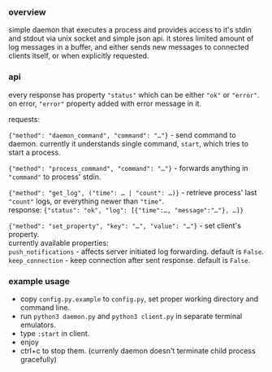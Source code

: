 ### overview

simple daemon that executes a process and provides access to it's stdin and stdout via unix socket and simple json api.
it stores limited amount of log messages in a buffer, and either sends new messages to connected clients itself, or when explicitly requested.

### api

every response has property `"status"` which can be either `"ok"` or `"error"`.
on error, `"error"` property added with error message in it.

requests:

`{"method": "daemon_command", "command": "…"}` - send command to daemon. currently it understands single command, `start`, which tries to start a process.

`{"method": "process_command", "command": "…"}` - forwards anything in `"command"` to process' stdin.

`{"method": "get_log", ("time": … | "count": …)}` - retrieve process' last `"count"` logs, or everything newer than `"time"`.
<br>response: `{"status": "ok", "log": [{"time":…, "message":"…"}, …]}`

`{"method": "set_property", "key": "…", "value": "…"}` - set client's property.
<br>currently available properties:
<br>`push_notifications` - affects server initiated log forwarding. default is `False`.
<br>`keep_connection` - keep connection after sent response. default is `False`.

### example usage

* copy `config.py.example` to `config.py`, set proper working directory and command line.
* run `python3 daemon.py` and `python3 client.py` in separate terminal emulators.
* type `:start` in client.
* enjoy
* ctrl+c to stop them. (currenly daemon doesn't terminate child process gracefully)
